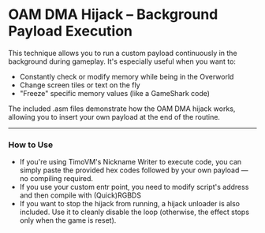 
# OAM DMA Hijack – Background Payload Execution

This technique allows you to run a custom payload continuously in the background during gameplay.
It's especially useful  when you want to:

- Constantly check or modify memory while being in the Overworld
- Change screen tiles or text on the fly
- "Freeze" specific memory values (like a GameShark code)

The included .asm files demonstrate how the OAM DMA hijack works, allowing you to insert your own payload at the end of the routine.

----
### How to Use

- If you're using TimoVM's Nickname Writer to execute code, you can simply paste the provided hex codes followed by your own payload — no compiling required.
- If you use your custom entr point, you need to modify script's address and then compile with (Quick)RGBDS
- If you want to stop the hijack from running, a hijack unloader is also included. Use it to cleanly disable the loop (otherwise, the effect stops only when the game is reset).
